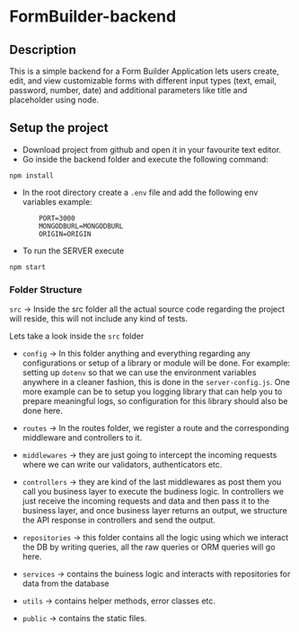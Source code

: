 # FormBuilder-backend

## Description
This is a simple backend for a Form Builder Application lets users create, edit, and view customizable forms with different input types (text, email, password, number, date) and additional parameters like title and placeholder using node.

## Setup the project

- Download project from github and open it in your favourite text editor.
- Go inside the backend folder and execute the following command:

```
npm install
```

- In the root directory create a `.env` file and add the following env variables
  example:
  ```
      PORT=3000
      MONGODBURL=MONGODBURL
      ORIGIN=ORIGIN
  ```

- To run the SERVER execute

```
npm start
```

### Folder Structure 

`src` -> Inside the src folder all the actual source code regarding the project will reside, this will not include any kind of tests.

Lets take a look inside the `src` folder

 - `config` -> In this folder anything and everything regarding any configurations or setup of a library or module will be done. For example: setting up `dotenv` so that we can use the environment variables anywhere in a cleaner fashion, this is done in the `server-config.js`. One more example can be to setup you logging library that can help you to prepare meaningful logs, so configuration for this library should also be done here. 

 - `routes` -> In the routes folder, we register a route and the corresponding middleware and controllers to it. 

 - `middlewares` -> they are just going to intercept the incoming requests where we can write our validators, authenticators etc. 

 - `controllers` -> they are kind of the last middlewares as post them you call you business layer to execute the budiness logic. In controllers we just receive the incoming requests and data and then pass it to the business layer, and once business layer returns an output, we structure the API response in controllers and send the output. 

 - `repositories` -> this folder contains all the logic using which we interact the DB by writing queries, all the raw queries or ORM queries will go here.

 - `services` -> contains the buiness logic and interacts with repositories for data from the database

 - `utils` -> contains helper methods, error classes etc.

 - `public` -> contains the static files.
